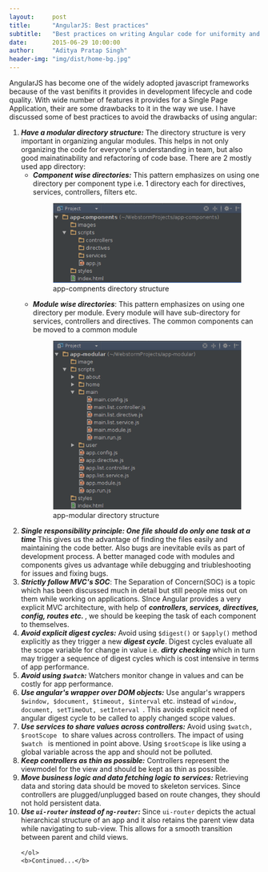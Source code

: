 ```yaml
---
layout:     post
title:      "AngularJS: Best practices"
subtitle:   "Best practices on writing Angular code for uniformity and performance"
date:       2015-06-29 10:00:00
author:     "Aditya Pratap Singh"
header-img: "img/dist/home-bg.jpg"
---
```


<p> AngularJS has become one of the widely adopted javascript frameworks because of the vast benifits it provides in development lifecycle and code quality. With wide number of features it provides for a Single Page Application, their are some drawbacks to it in the way we use. I have discussed some of best practices to avoid the drawbacks of using angular:</p>

<section>
	<ol>
		<li>
			<b><i>Have a modular directory structure:</i></b> The directory structure is very important in organizing angular modules. This helps in not only organizing the code for everyone's understanding in team, but also good mainatinability and refactoring of code base. There are 2 mostly used app directory:
				<ul>
					<li><b><i> Component wise directories:</i></b> This pattern emphasizes on using one directory per component type i.e. 1 directory each for directives, services, controllers, filters etc. 
						<figure>
							<img src="/img/dist/app-components.png" alt="app-components" title="app-components" />
							<figcaption>app-compnents directory structure</figcaption>
						</figure>
					</li>
					<li> <b><i>Module wise directories</i></b>: This pattern emphasizes on using one directory per module. Every module will have sub-directory for services, controllers and directives. The common components can be moved to a common module
						<figure>
							<img src="/img/dist/app-modular.png" title="app-modular" alt="app-modular" />
							<figcaption>app-modular directory structure</figcaption>
						</figure>
					</li>
				</ul>
		</li>
		<li>
			<b><i> Single responsibility principle: One file should do only one task at a time </i></b> This gives us the advantage of finding the files easily and maintaining the code better. Also bugs are inevitable evils as part of development process. A better managed code with modules and components gives us advantage while debugging and triubleshooting for issues and fixing bugs.
		</li>
		<li>
			<b><i>Strictly follow MVC's SOC</i></b>:  The Separation of Concern(SOC) is a topic which has been discussed much in detail but still people miss out on them while working on applications. SInce Angular provides a very explicit MVC architecture, with help of <b><i> controllers, services, directives, config, routes etc. </i></b>, we should be keeping the task of each component to themselves.
		</li>
		<li>
			<b><i>Avoid explicit digest cycles:</i></b> Avoid using <code>$digest()</code> or <code>$apply()</code> method explicitly as they trigger a new <b><i>digest cycle</i></b>. Digest cycles evaluate all the scope variable for change in value i.e. <b><i>dirty checking</i></b> which in turn may trigger a sequence of digest cycles which is cost intensive in terms of app performance. 
		</li>
		<li>
			<b><i>Avoid using <code>$watch</code>:</i></b> Watchers monitor change in values and can be costly for app performance.
		</li>
		<li> 
			<b><i>Use angular's wrapper over DOM objects:</i></b> Use angular's wrappers <code> $window, $document, $timeout, $interval</code> etc. instead of <code>window, document, setTimeOut, setInterval </code>. This avoids explicit need of angular digest cycle to be called to apply changed scope values.
		</li>
		<li>
			<b><i>Use services to share values across controllers:</i></b> Avoid using <code>$watch, $rootScope </code> to share values across controllers. The impact of using <code>$watch </code> is mentioned in point above. Using <code>$rootScope</code> is like using a global variable across the app and should not be polluted.
		</li>
		<li>
			<b><i>Keep controllers as thin as possible:</i></b> Controllers represent the viewmodel for the view and should be kept as thin as possible. 
		</li>
		<li>
			<b><i>Move business logic and data fetching logic to services:</i></b> Retrieving data and storing data should be moved to skeleton services. Since controllers are plugged/unplugged based on route changes, they should not hold persistent data.
		</li>
		<li>
			<b><i>Use <code>ui-router</code> instead of <code>ng-router</code>: </i></b>  Since <code>ui-router</code> depicts the actual hierarchical structure of an app and it also retains the parent view data while navigating to sub-view. This allows for a smooth transition between parent and child views.
		</li>

	</ol>
	<b>Continued...</b>
</section>